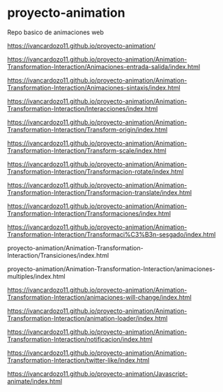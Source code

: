 # proyecto-animation
Repo basico de animaciones web

https://ivancardozo11.github.io/proyecto-animation/

https://ivancardozo11.github.io/proyecto-animation/Animation-Transformation-Interaction/Animaciones-entrada-salida/index.html


https://ivancardozo11.github.io/proyecto-animation/Animation-Transformation-Interaction/Animaciones-sintaxis/index.html

https://ivancardozo11.github.io/proyecto-animation/Animation-Transformation-Interaction/Interacciones/index.html

https://ivancardozo11.github.io/proyecto-animation/Animation-Transformation-Interaction/Transform-origin/index.html

https://ivancardozo11.github.io/proyecto-animation/Animation-Transformation-Interaction/Transform-scale/index.html

https://ivancardozo11.github.io/proyecto-animation/Animation-Transformation-Interaction/Transformacion-rotate/index.html

https://ivancardozo11.github.io/proyecto-animation/Animation-Transformation-Interaction/Transformacion-translate/index.html


https://ivancardozo11.github.io/proyecto-animation/Animation-Transformation-Interaction/Transformaciones/index.html

https://ivancardozo11.github.io/proyecto-animation/Animation-Transformation-Interaction/Transformaci%C3%B3n-sesgado/index.html

proyecto-animation/Animation-Transformation-Interaction/Transiciones/index.html

proyecto-animation/Animation-Transformation-Interaction/animaciones-multiples/index.html

https://ivancardozo11.github.io/proyecto-animation/Animation-Transformation-Interaction/animaciones-will-change/index.html

https://ivancardozo11.github.io/proyecto-animation/Animation-Transformation-Interaction/animation-loader/index.html

https://ivancardozo11.github.io/proyecto-animation/Animation-Transformation-Interaction/notificacion/index.html


https://ivancardozo11.github.io/proyecto-animation/Animation-Transformation-Interaction/twitter-like/index.html


https://ivancardozo11.github.io/proyecto-animation/Javascript-animate/index.html



